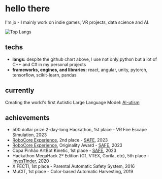 # hello there

I'm jo - I mainly work on indie games, VR projects, data science and AI.

![Top Langs](https://github-readme-stats.vercel.app/api/top-langs/?username=inteiros&theme=transparent&layout=pie)

## techs

- **langs:** despite the github chart above, I use not only python but a lot of C++ and C# in my personal projects
- **frameworks, engines, and libraries:** react, angular, unity, pytorch, tensorflow, scikit-learn, pandas

## currently

Creating the world's first Autistic Large Language Model: [AI-utism](https://github.com/inteiros/AI-utism)

## achievements

- 500 dollar prize 2-day-long Hackathon, 1st place - VR Fire Escape Simulation, 2023
- [RoboCore Experience](https://www.robocoreexperience.com/), 2nd place - [SAFE](https://github.com/inteiros/SAFE), 2023
- [RoboCore Experience](https://www.robocoreexperience.com/), Originality Award - [SAFE](https://github.com/inteiros/SAFE), 2023
- Copa Pinhão ArtBot Kinetic, 1st place  - [SAFE](https://github.com/inteiros/SAFE), 2023
- Hackathon MegaHack 2º Edition (G1, VTEX, Gorila, etc), 5th place - [Inves](https://github.com/inteiros/InvestinderBackend)[Tinder](https://github.com/inteiros/InvestinderFrontend), 2020
- X FECTI, 1st place - Parental Automatic Safety System, 2016
- MuCIT, 1st place - Color-based Automatic Harvesting, 2019

<br>
